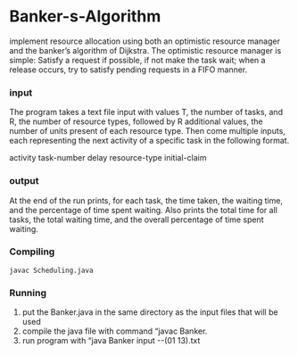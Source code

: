 # Banker-s-Algorithm

implement resource allocation using both an optimistic resource manager and the banker’s
algorithm of Dijkstra. The optimistic resource manager is simple: Satisfy a request if possible, if not make
the task wait; when a release occurs, try to satisfy pending requests in a FIFO manner.

### input
The program takes a text file input with  values T, the number of tasks, and R, the number of resource types, followed by
R additional values, the number of units present of each resource type. Then come multiple inputs, each representing the next activity of a specific task in the following format.

activity task-number delay resource-type initial-claim

### output
At the end of the run prints, for each task, the time taken, the waiting time, and the percentage of time
spent waiting. Also prints the total time for all tasks, the total waiting time, and the overall percentage of
time spent waiting.


### Compiling
```
javac Scheduling.java
```

### Running
1) put the Banker.java in the same directory as the input files that will be used
2) compile the java file with command “javac Banker.
3) run program with “java Banker input --(01 13).txt
```

